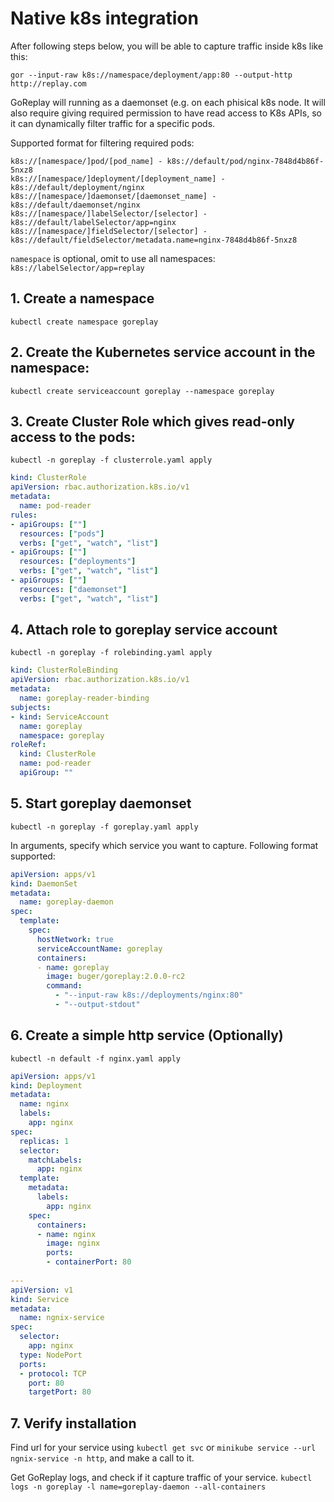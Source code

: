 # Native k8s integration

After following steps below, you will be able to capture traffic inside k8s like this:

```
gor --input-raw k8s://namespace/deployment/app:80 --output-http http://replay.com
```

GoReplay will running as a daemonset (e.g. on each phisical k8s node. 
It will also require giving required permission to have read access to K8s APIs, so it can dynamically filter traffic for a specific pods.

Supported format for filtering required pods:

```
k8s://[namespace/]pod/[pod_name] - k8s://default/pod/nginx-7848d4b86f-5nxz8
k8s://[namespace/]deployment/[deployment_name] - k8s://default/deployment/nginx
k8s://[namespace/]daemonset/[daemonset_name] - k8s://default/daemonset/nginx
k8s://[namespace/]labelSelector/[selector] - k8s://default/labelSelector/app=nginx
k8s://[namespace/]fieldSelector/[selector] - k8s://default/fieldSelector/metadata.name=nginx-7848d4b86f-5nxz8
```
`namespace` is optional, omit to use all namespaces: `k8s://labelSelector/app=replay`

## 1. Create a namespace
`kubectl create namespace goreplay`

## 2. Create the Kubernetes service account in the namespace:

`kubectl create serviceaccount goreplay --namespace goreplay`

## 3. Create Cluster Role which gives read-only access to the pods:
`kubectl -n goreplay -f clusterrole.yaml apply`

```yaml
kind: ClusterRole
apiVersion: rbac.authorization.k8s.io/v1
metadata:
  name: pod-reader
rules:
- apiGroups: [""]
  resources: ["pods"]
  verbs: ["get", "watch", "list"]
- apiGroups: [""]
  resources: ["deployments"]
  verbs: ["get", "watch", "list"]
- apiGroups: [""]
  resources: ["daemonset"]
  verbs: ["get", "watch", "list"]
```

## 4. Attach role to goreplay service account
`kubectl -n goreplay -f rolebinding.yaml apply`

```yaml
kind: ClusterRoleBinding
apiVersion: rbac.authorization.k8s.io/v1
metadata:
  name: goreplay-reader-binding
subjects:
- kind: ServiceAccount
  name: goreplay
  namespace: goreplay
roleRef:
  kind: ClusterRole
  name: pod-reader
  apiGroup: ""
```

## 5. Start goreplay daemonset

`kubectl -n goreplay -f goreplay.yaml apply`

In arguments, specify which service you want to capture. 
Following format supported:


```yaml
apiVersion: apps/v1
kind: DaemonSet
metadata:
  name: goreplay-daemon
spec:
  template:
    spec:
      hostNetwork: true
      serviceAccountName: goreplay
      containers:
      - name: goreplay
        image: buger/goreplay:2.0.0-rc2
        command:
          - "--input-raw k8s://deployments/nginx:80"
          - "--output-stdout"
```

## 6. Create a simple http service (Optionally)

`kubectl -n default -f nginx.yaml apply`

```yaml
apiVersion: apps/v1
kind: Deployment
metadata:
  name: nginx
  labels:
    app: nginx
spec:
  replicas: 1
  selector:
    matchLabels:
      app: nginx
  template:
    metadata:
      labels:
        app: nginx
    spec:
      containers:
      - name: nginx
        image: nginx
        ports:
        - containerPort: 80
   
---
apiVersion: v1
kind: Service
metadata:
  name: ngnix-service
spec:
  selector:
    app: nginx
  type: NodePort
  ports:
  - protocol: TCP
    port: 80
    targetPort: 80

```


## 7. Verify installation

Find url for your service using `kubectl get svc` or `minikube service --url ngnix-service -n http`, and make a call to it.

Get GoReplay logs, and check if it capture traffic of your service.
`kubectl logs -n goreplay -l name=goreplay-daemon --all-containers`

